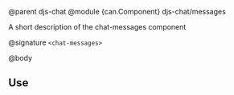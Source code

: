 @parent djs-chat
@module {can.Component} djs-chat/messages <chat-messages>

A short description of the chat-messages component

@signature `<chat-messages>`

@body

## Use

